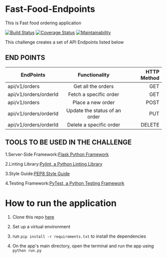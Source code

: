 # Fast-Food-Endpoints
This is Fast food ordering application

[![Build Status](https://travis-ci.com/Georgeygigz/Fast-Food-Endpoints1.svg?branch=master)](https://travis-ci.com/Georgeygigz/Fast-Food-Endpoints1)  [![Coverage Status](https://coveralls.io/repos/github/Georgeygigz/Fast-Food-Endpoints1/badge.svg?branch=master)](https://coveralls.io/github/Georgeygigz/Fast-Food-Endpoints1?branch=master)  [![Maintainability](https://api.codeclimate.com/v1/badges/043ecc8c8e13714c4215/maintainability)](https://codeclimate.com/github/Georgeygigz/Fast-Food-Endpoints/maintainability)

This challenge creates a set of API Endpoints listed below

## END POINTS
| EndPoints       | Functionality  | HTTP Method  |
| ------------- |:-------------:| -----:|
| api/v1/orders | Get all the orders | GET |
| api/v1/orders/orderId| Fetch a specific order |GET
| api/v1/orders | Place a new order| POST |
| api/v1/orders/orderId | Update the status of an order| PUT |
| api/v1/orders/orderId | Delete a specific order| DELETE |

## TOOLS TO BE USED IN THE CHALLENGE
1.Server-Side Framework:[Flask Python Framework](http://flask.pocoo.org/)

2.Linting Library:[Pylint, a Python Linting Library](https://www.pylint.org/)

3.Style Guide:[PEP8 Style Guide](https://www.python.org/dev/peps/pep-0008/)

4.Testing Framework:[PyTest, a Python Testing Framework](https://docs.pytest.org/en/latest/)

# How to run the application
  1. Clone this repo [here](https://github.com/Georgeygigz/Fast-Food-Endpoints)
  
  2. Set up a virtual environment
  
  3. run <code>pip install -r requirements.txt</code> to install the dependencies
  
  4. On the app's main directory, open the terminal and run the app using <code>python run.py</code>
 
